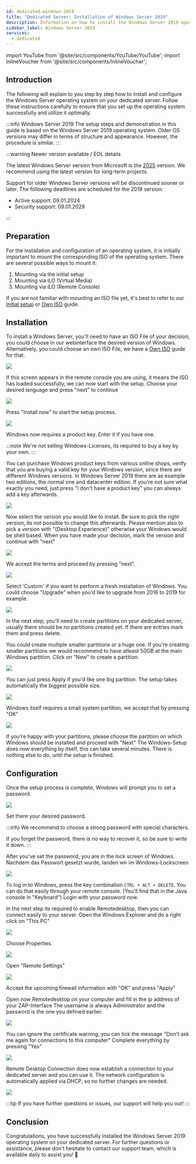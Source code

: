 ```yaml
---
id: dedicated-windows-2019
title: "Dedicated Server: Installation of Windows Server 2019"
description: Information on how to install the Windows Server 2019 operating system on your dedicated server from ZAP-Hosting 
sidebar_label: Windows Server 2019
services:
  - dedicated
---
```


import YouTube from '@site/src/components/YouTube/YouTube';
import InlineVoucher from '@site/src/components/InlineVoucher';

## Introduction
The following will explain to you step by step how to install and configure the Windows Server operating system on your dedicated server. Follow these instructions carefully to ensure that you set up the operating system successfully and utilize it optimally.

:::info Windows Server 2019
The setup steps and demonstration in this guide is based on the Windows Server 2019 operating system. Older OS versions may differ in terms of structure and appearance. However, the procedure is similar.
:::

:::warning Newer version available / EOL details

The latest Windows Server version from Microsoft is the [2025](dedicated-windows.md) version. We recommend using the latest version for long-term projects. 

Support for older Windows Server versions will be discontinued sooner or later. The following deadlines are scheduled for the 2019 version: 

- Active support: 09.01.2024
- Security support: 09.01.2029

:::

<InlineVoucher />

## Preparation
For the installation and configuration of an operating system, it is initially important to mount the corresponding ISO of the operating system. There are several possible ways to mount it:

1. Mounting via the initial setup
2. Mounting via iLO (Virtual Media)
3. Mounting via iLO (Remote Console)

If you are not familiar with mounting an ISO file yet, it's best to refer to our [Initial setup](dedicated-setup.md) or [Own ISO](dedicated-iso.md) guide.



## Installation
To install a Windows Server, you'll need to have an ISO File of your decision, you could choose in our webinterface the desired version of Windows. Alternatively, you could choose an own ISO File, we have a [Own ISO](dedicated-iso.md) guide for that.

![](https://screensaver01.zap-hosting.com/index.php/s/DDNsa9zjbXng9Z6/preview)

If this screen appears in the remote console you are using, it means the ISO has loaded successfully, we can now start with the setup.
Choose your desired language and press "next" to continue

![](https://screensaver01.zap-hosting.com/index.php/s/iyjwCCSmjPqiDMt/preview)

Press "Install now" to start the setup process.

![](https://screensaver01.zap-hosting.com/index.php/s/y8rXwXfrnRRD9fZ/preview)

Windows now requires a product key. Enter it if you have one.

:::note
We're not selling Windows-Licenses, its required to buy a key by your own.
:::

You can purchase Windows product keys from various online shops, verify that you are buying a valid key for your Windows version, since there are different Windows versions.
In Windows Server 2019 there are as example two editions, the normal one and datacenter edition. 
If you're not sure what exactly you need, just press "I don't have a product key" you can always add a key afterwards.

![](https://screensaver01.zap-hosting.com/index.php/s/jH5dYQBq7FtT2SL/preview)

Now select the version you would like to install.
Be sure to pick the right version, its not possible to change this afterwards.
Please mention also to pick a version with "(Desktop Experience)" otherwise your Windows would be shell based.
When you have made your decision, mark the version and continue with "next"

![](https://screensaver01.zap-hosting.com/index.php/s/9GRPiS3JpFPyJYk/preview)

We accept the terms and proceed by pressing "next".

![](https://screensaver01.zap-hosting.com/index.php/s/Bbfj7R2RdkNkMzq/preview)

Select 'Custom' if you want to perform a fresh installation of Windows. You could choose "Upgrade" when you'd like to upgrade from 2016 to 2019 for example.

![](https://screensaver01.zap-hosting.com/index.php/s/8zkx8grPTCSgprQ/preview)

In the next step, you'll need to create partitions on your dedicated server, usually there should be no partitions created yet. If there are entries mark them and press delete.

You could create multiple smaller partitions or a huge one. If you're creating smaller partitions we would recommend to have atleast 50GB at the main Windows partition.
Click on "New" to create a partition.

![](https://screensaver01.zap-hosting.com/index.php/s/GtBxwdETkNeSGcT/preview)

You can just press Apply if you'd like one big partition. The setup takes automatically the biggest possible size.

![](https://screensaver01.zap-hosting.com/index.php/s/xWr3ySfyGdYbxKt/preview)

Windows itself requires a small system partition, we accept that by pressing "OK"

![](https://screensaver01.zap-hosting.com/index.php/s/B2JPRH3pYRt323x/preview)

If you're happy with your partitions, please choose the partition on which Windows should be installed and proceed with "Next"
The Windows-Setup does now everything by itself, this can take several minutes.
There is nothing else to do, until the setup is finished.

## Configuration

Once the setup process is complete, Windows will prompt you to set a password.

![](https://screensaver01.zap-hosting.com/index.php/s/Zmn6zJyPWAM5MHG/preview)

Set there your desired password.

:::info
We recommend to choose a strong password with special characters.

If you forget the password, there is no way to recover it, so be sure to write it down.
:::

After you've set the password, you are in the lock screen of Windows.
Nachdem das Passwort gesetzt wurde, landen wir im Windows-Lockscreen

![](https://screensaver01.zap-hosting.com/index.php/s/ddxASYsjNgwHX5i/preview)

To log in to Windows, press the key combination `CTRL + ALT + DELETE`. You can do that easily through your remote console.
(You'll find that in the Java console in "Keyboard")
Login with your password now.

In the next step its required to enable Remotedesktop, then you can connect easily to your server.
Open the Windows Explorer and do a right click on "This PC"

![](https://screensaver01.zap-hosting.com/index.php/s/HSnnXftNbXNYjq6/preview)

Choose Properties.

![](https://screensaver01.zap-hosting.com/index.php/s/g2CFHpdrZ3E8g29/preview)

Open "Remote Settings"

![](https://screensaver01.zap-hosting.com/index.php/s/e8Q4rixGtBZZH35/preview)

Accept the upcoming firewall information with "OK" and press "Apply"

Open now Remotedesktop on your computer and fill in the ip address of your ZAP-Interface
The username is always Administrator and the password is the one you defined earlier.

![](https://screensaver01.zap-hosting.com/index.php/s/w97g9aDrpM8EjpA/preview)

You can ignore the certificate warning, you can tick the message "Don't ask me again for connections to this computer"
Complete everything by pressing "Yes"

![](https://screensaver01.zap-hosting.com/index.php/s/SqqCdBZRYysz8yj/preview)

Remote Desktop Connection does now establish a connection to your dedicated server and you can use it.
The network configuration is automatically applied via DHCP, so no further changes are needed.

![](https://screensaver01.zap-hosting.com/index.php/s/9BEEiFAtJ2jCoCk/preview)

:::tip
If you have further questions or issues, our support will help you out!
:::


## Conclusion
Congratulations, you have successfully installed the Windows Server 2019 operating system on your dedicated server. For further questions or assistance, please don't hesitate to contact our support team, which is available daily to assist you! 🙂

<InlineVoucher />
